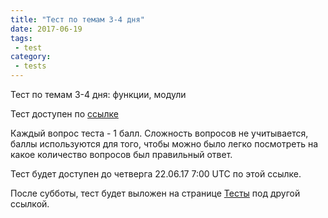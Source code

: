 ```yaml
---
title: "Тест по темам 3-4 дня"
date: 2017-06-19
tags:
 - test
category:
 - tests
---
```


Тест по темам 3-4 дня: функции, модули


Тест доступен по [ссылке](https://docs.google.com/forms/d/e/1FAIpQLScTFSvpe20lzbtprAI1ij1kiW0cNk7pHkqa6trPdqPVdOqgKQ/viewform?usp=sf_link)

Каждый вопрос теста - 1 балл.
Сложность вопросов не учитывается, баллы используются для того,
чтобы можно было легко посмотреть на какое количество вопросов был правильный ответ.

Тест будет доступен до четверга 22.06.17 7:00 UTC по этой ссылке.

После субботы, тест будет выложен на странице [Тесты](https://pyneng.github.io/tests/) под другой ссылкой.

